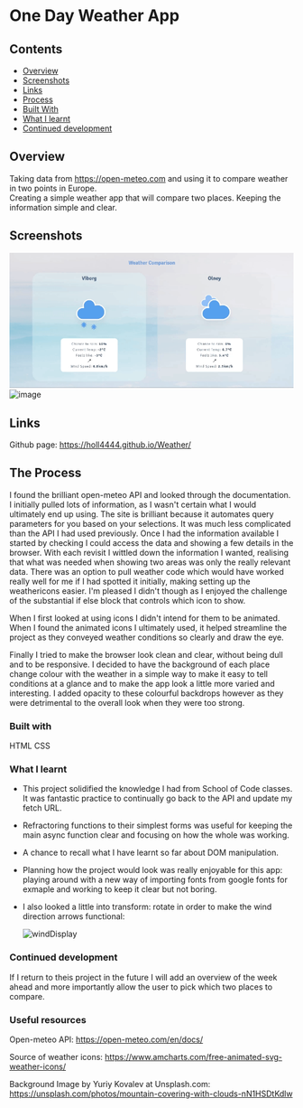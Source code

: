 # One Day Weather App

## Contents
* [Overview](#overview)
* [Screenshots](#screenshots)
* [Links](#links)
* [Process](#the-process)
* [Built With](#built-with)
* [What I learnt](#what-i-learnt)
* [Continued development](#continued-development)

## Overview
Taking data from https://open-meteo.com and using it to compare weather in two points in Europe.\
Creating a simple weather app that will compare two places.
Keeping the information simple and clear.

## Screenshots
![](weatherVid.gif)
![image](https://github.com/user-attachments/assets/0cc75957-1340-492a-8212-5790004f793a)

## Links
Github page: 
https://holl4444.github.io/Weather/

## The Process
I found the brilliant open-meteo API and looked through the documentation. I initially pulled lots of information, as I wasn't certain what I would ultimately end up using. The site is brilliant because it automates query parameters for you based on your selections. It was much less complicated than the API I had used previously.
Once I had the information available I started by checking I could access the data and showing a few details in the browser. With each revisit I wittled down the information I wanted, realising that what was needed when showing two areas was only the really relevant data. There was an option to pull weather code which would have worked really well for me if I had spotted it initially, making setting up the weathericons easier. I'm pleased I didn't though as I enjoyed the challenge of the substantial if else block that controls which icon to show.

When I first looked at using icons I didn't intend for them to be animated. When I found the animated icons I ultimately used, it helped streamline the project as they conveyed weather conditions so clearly and draw the eye.

Finally I  tried to make the browser look clean and clear, without being dull and to be responsive. I decided to have the background of each place change colour with the weather in a simple way to make it easy to tell conditions at a glance and to make the app look a little more varied and interesting. I added opacity to these colourful backdrops however as they were detrimental to the overall look when they were too strong.

### Built with
HTML
CSS

### What I learnt
- This project solidified the knowledge I had from School of Code classes. It was fantastic practice to continually go back to the API and update my fetch URL.
- Refractoring functions to their simplest forms was useful for keeping the main async function clear and focusing on how the whole was working.
- A chance to recall what I have learnt so far about DOM manipulation.
- Planning how the project would look was really enjoyable for this app: playing around with a new way of importing fonts from google fonts for exmaple and working to keep it clear but not boring.
- I also looked a little into transform: rotate in order to make the wind direction arrows functional:

  ![windDisplay](https://github.com/user-attachments/assets/a866041a-1185-4ad2-a303-da0bd01ead2f)

### Continued development
If I return to theis project in the future I will add an overview of the week ahead and more importantly allow the user to pick which two places to compare.

### Useful resources
Open-meteo API: https://open-meteo.com/en/docs/

Source of weather icons: https://www.amcharts.com/free-animated-svg-weather-icons/

Background Image by Yuriy Kovalev at Unsplash.com: https://unsplash.com/photos/mountain-covering-with-clouds-nN1HSDtKdlw
